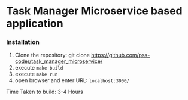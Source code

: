 # Task Manager Microservice based application

### Installation
1. Clone the repository: git clone <https://github.com/pss-coder/task_manager_microservice/>
2. execute ```make build```
3. execute ``make run``
4. open browser and enter URL: ```localhost:3000/```

Time Taken to build: 3-4 Hours
